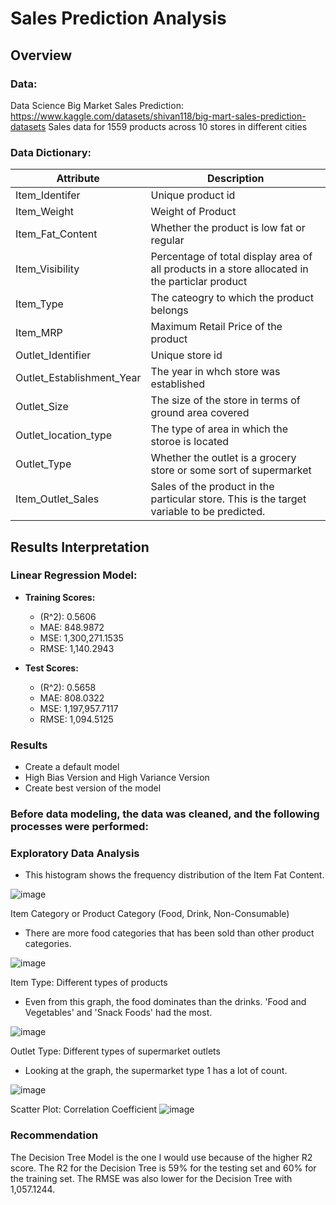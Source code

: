# Sales Prediction Analysis

## Overview

### Data:
Data Science Big Market Sales Prediction: https://www.kaggle.com/datasets/shivan118/big-mart-sales-prediction-datasets
Sales data for 1559 products across 10 stores in different cities

### **Data Dictionary:**

**Attribute** | **Description**  
--- | ---
Item_Identifer | Unique product id
Item_Weight | Weight of Product
Item_Fat_Content | Whether the product is low fat or regular 
Item_Visibility  | Percentage of total display area of all products in a store allocated in the particlar product
Item_Type | The cateogry to which the product belongs
Item_MRP | Maximum Retail Price of the product
Outlet_Identifier | Unique store id
Outlet_Establishment_Year | The year in whch store was established
Outlet_Size | The size of the store in terms of ground area covered
Outlet_location_type | The type of area in which the storoe is located
Outlet_Type | Whether the outlet is a grocery store or some sort of supermarket
Item_Outlet_Sales | Sales of the product in the particular store. This is the target variable to be predicted. 

## Results Interpretation
### Linear Regression Model:
- **Training Scores:**
  - \(R^2\): 0.5606
  - MAE: 848.9872
  - MSE: 1,300,271.1535
  - RMSE: 1,140.2943

- **Test Scores:**
  - \(R^2\): 0.5658
  - MAE: 808.0322
  - MSE: 1,197,957.7117
  - RMSE: 1,094.5125


### Results 
- Create a default model
- High Bias Version and High Variance Version 
- Create best version of the model




### Before data modeling, the data was cleaned, and the following processes were performed:


### Exploratory Data Analysis
- This histogram shows the frequency distribution of the Item Fat Content.  

![image](https://user-images.githubusercontent.com/74616874/216893168-1b8e8740-da89-46a7-aa77-dbdf2b8ecb4e.png)

Item Category or Product Category (Food, Drink, Non-Consumable)
- There are more food categories that has been sold than other product categories. 

![image](https://user-images.githubusercontent.com/74616874/216893892-e5d2996a-4b85-47ab-b964-a053fd276715.png)


Item Type: Different types of products
- Even from this graph, the food dominates than the drinks. 'Food and Vegetables' and 'Snack Foods' had the most. 

![image](https://user-images.githubusercontent.com/74616874/216894271-67f099a8-fc99-4939-a3b2-6c995fcc744f.png)


Outlet Type: Different types of supermarket outlets
- Looking at the graph, the supermarket type 1 has a lot of count. 

![image](https://user-images.githubusercontent.com/74616874/216894757-aa8cb43f-2e0d-4323-a7b4-229a906cd1aa.png)



Scatter Plot: Correlation Coefficient
![image](https://user-images.githubusercontent.com/74616874/216895650-8c19b281-39df-4cdf-8250-3041cd243e9b.png)




### **Recommendation**

The Decision Tree Model is the one I would use because of the higher R2 score. The R2 for the Decision Tree is 59% for the testing set and 60% for the training set. The RMSE was also lower for the Decision Tree with 1,057.1244.
